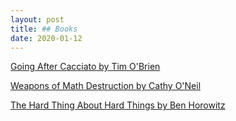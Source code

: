 ```yaml
---
layout: post
title: ## Books
date: 2020-01-12
---
```


[Going After Cacciato by Tim O'Brien](https://en.wikipedia.org/wiki/Going_After_Cacciato)

[Weapons of Math Destruction by Cathy O'Neil](https://en.wikipedia.org/wiki/Weapons_of_Math_Destruction)

[The Hard Thing About Hard Things by Ben Horowitz](https://www.amazon.com/Hard-Thing-About-Things-Building/dp/0062273205)
